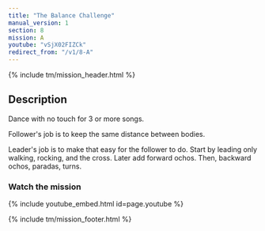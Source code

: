 ```yaml
---
title: "The Balance Challenge"
manual_version: 1
section: 8
mission: A
youtube: "vSjX02FIZCk"
redirect_from: "/v1/8-A"
---
```


{% include tm/mission_header.html %}

## Description

Dance with no touch for 3 or more songs. 

Follower's job is to keep the same distance between bodies. 

Leader's job is to make that easy for the follower to do. Start by leading only walking, rocking, and the cross. Later add forward ochos. Then, backward ochos, paradas, turns. 

### Watch the mission

{% include youtube_embed.html id=page.youtube %}

{% include tm/mission_footer.html %}
